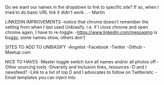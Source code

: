 Do we want our names in the dropdown to link to specific site? If so, when I tried to do basic URL link it didn't work... - Martin


LINKEDIN IMPROVEMENTS
-notice that chrome doesn't remember the setting from when I last used Unbiasify. i.e. if I close chrome and open chrome again, I have to re-toggle.
-https://www.linkedin.com/messaging is buggy, some names show, others don't


SITES TO ADD TO UNBIASIFY
-Angelist
-Facebook
-Twitter
-Github
-Meetup.com



NICE TO HAVES
-Master toggle switch turn all names and/or all photos off
-Other sourcing tools
-Diversity and Inclusion links, resources
-D and I newsfeed?
-Link to a list of top D and I advocates to follow on Twitter/etc
-Email templates you can inject into